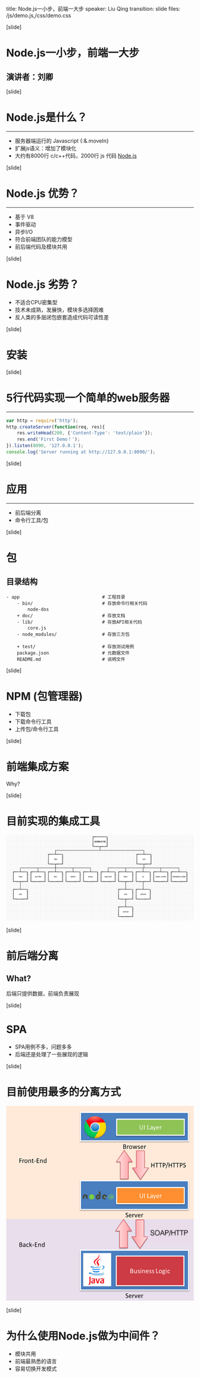 title: Node.js一小步，前端一大步
speaker: Liu Qing
transition: slide
files: /js/demo.js,/css/demo.css

[slide]

# Node.js一小步，前端一大步
## 演讲者：刘卿

[slide]
# Node.js是什么？
---
* 服务器端运行的 Javascript {:&.moveIn}
* 扩展js语义：增加了模块化
* 大约有8000行 c/c++代码，2000行 js 代码 [Node.js](https://github.com/joyent/node)

[slide]
# Node.js 优势？
---
* 基于 V8
* 事件驱动
* 异步I/O
* 符合前端团队的能力模型
* 前后端代码及模块共用

[slide]
# Node.js 劣势？
* 不适合CPU密集型
* 技术未成熟，发展快，模块多选择困难
* 反人类的多层闭包嵌套造成代码可读性差

[slide]
# 安装


[slide]
# 5行代码实现一个简单的web服务器
----
```javascript
var http = require('http');
http.createServer(function(req, res){
    res.writeHead(200, {'Content-Type': 'text/plain'}); 
    res.end('First Demo！'); 
}).listen(8090, '127.0.0.1');
console.log('Server running at http://127.0.0.1:8090/');
```

[slide]
# 应用
---
* 前后端分离
* 命令行工具/包

[slide]
# 包

## 目录结构
```
- app                               # 工程目录
    - bin/                          # 存放命令行相关代码
        node-dos
    + doc/                          # 存放文档
    - lib/                          # 存放API相关代码
        core.js
    - node_modules/                 # 存放三方包

    + test/                         # 存放测试用例
    package.json                    # 元数据文件
    README.md                       # 说明文件
```

[slide]
# NPM (包管理器)
* 下载包
* 下载命令行工具
* 上传包/命令行工具

[slide]
# 前端集成方案

Why?

[slide]
# 目前实现的集成工具
<img src="/nodejs/fe-build.jpg">

[slide]
# 前后端分离
## What?

后端只提供数据，前端负责展现

[slide]
# SPA 
* SPA用例不多，问题多多
* 后端还是处理了一些展现的逻辑

[slide]
# 目前使用最多的分离方式
<img src="/nodejs/fe-end.png">

[slide]
# 为什么使用Node.js做为中间件？
* 模块共用
* 前端最熟悉的语言
* 容易切换开发模式